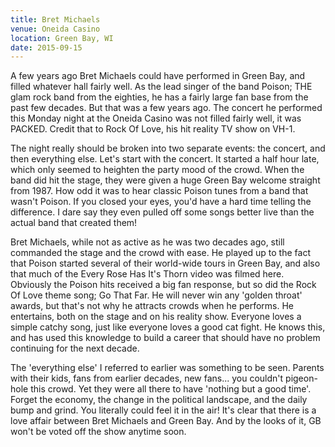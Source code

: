```yaml
---
title: Bret Michaels
venue: Oneida Casino
location: Green Bay, WI
date: 2015-09-15
---
```


A few years ago Bret Michaels could have performed in Green Bay, and filled whatever hall fairly well. As the lead singer of the band Poison; THE glam rock band from the eighties, he has a fairly large fan base from the past few decades. But that was a few years ago. The concert he performed this Monday night at the Oneida Casino was not filled fairly well, it was PACKED. Credit that to Rock Of Love, his hit reality TV show on VH-1.

The night really should be broken into two separate events: the concert, and then everything else. Let's start with the concert. It started a half hour late, which only seemed to heighten the party mood of the crowd. When the band did hit the stage, they were given a huge Green Bay welcome straight from 1987. How odd it was to hear classic Poison tunes from a band that wasn't Poison. If you closed your eyes, you'd have a hard time telling the difference. I dare say they even pulled off some songs better live than the actual band that created them!

Bret Michaels, while not as active as he was two decades ago, still commanded the stage and the crowd with ease. He played up to the fact that Poison started several of their world-wide tours in Green Bay, and also that much of the Every Rose Has It's Thorn video was filmed here. Obviously the Poison hits received a big fan response, but so did the Rock Of Love theme song; Go That Far. He will never win any 'golden throat' awards, but that's not why he attracts crowds when he performs. He entertains, both on the stage and on his reality show. Everyone loves a simple catchy song, just like everyone loves a good cat fight. He knows this, and has used this knowledge to build a career that should have no problem continuing for the next decade.

The 'everything else' I referred to earlier was something to be seen. Parents with their kids, fans from earlier decades, new fans... you couldn't pigeon-hole this crowd. Yet they were all there to have 'nothing but a good time'. Forget the economy, the change in the political landscape, and the daily bump and grind. You literally could feel it in the air! It's clear that there is a love affair between Bret Michaels and Green Bay. And by the looks of it, GB won't be voted off the show anytime soon.